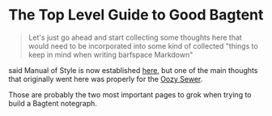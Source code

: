 # The Top Level Guide to Good Bagtent

> Let's just go ahead and start collecting some thoughts here that would need to be incorporated into some kind of collected "things to keep in mind when writing barfspace Markdown"

said Manual of Style is now established [here](e3x4r-3ch9f-js9m9-q1pf4-sax06), but one of the main thoughts that originally went here was properly for the [Oozy Sewer](6yanh-hg3gd-s69sp-wyba4-qgkgt).

Those are probably the two most important pages to grok when trying to build a Bagtent notegraph.
